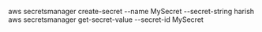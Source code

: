 

aws secretsmanager create-secret --name MySecret --secret-string harish  
aws secretsmanager get-secret-value --secret-id MySecret  